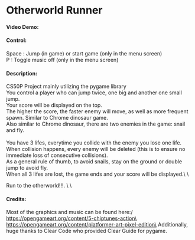 # Otherworld Runner
#### Video Demo:

#### Control:
Space   : Jump (in game) or start game (only in the menu screen)\
P       : Toggle music off (only in the menu screen)

#### Description:
CS50P Project mainly utilizing the pygame library\
You control a player who can jump twice, one big and another one small jump.\
Your score will be displayed on the top.\
The higher the score, the faster enemy will move, as well as more frequent spawn. Similar to Chrome dinosaur game.\
Also similar to Chrome dinosaur, there are two enemies in the game: snail and fly.\
\
You have 3 lifes, everytime you collide with the enemy you lose one life.\
When collision happens, every enemy will be deleted (this is to ensure no immediate loss of consecutive collisions).\
As a general rule of thumb, to avoid snails, stay on the ground or double jump to avoid fly.\
When all 3 lifes are lost, the game ends and your score will be displayed.\ \

Run to the otherworld!!!.
\ \

#### Credits:
Most of the graphics and music can be found here:/
https://opengameart.org/content/5-chiptunes-action\
https://opengameart.org/content/platformer-art-pixel-edition\
Additionally, huge thanks to Clear Code who provided Clear Guide for pygame.
